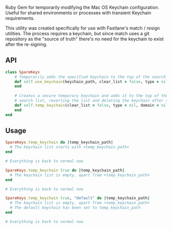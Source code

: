 Ruby Gem for temporarily modifying the Mac OS Keychain configuration. Useful for shared environments or processes with transient Keychain requirements.

This utility was created specifically for use with Fastlane's match / resign utilities. The process requires a keychain, but since match uses a git repository as the "source of truth" there's no need for the keychain to exist after the re-signing.

## API

```ruby
class SpareKeys
    # Temporarily adds the specified keychain to the top of the search list, reverting it after the block is invoked.
    def self.use_keychain(keychain_path, clear_list = false, type = nil, domain = nil)
    end
    
    # Creates a secure temporary keychain and adds it to the top of the 
    # search list, reverting the list and deleting the keychain after the block is invoked.
    def self.temp_keychain(clear_list = false, type = nil, domain = nil)
    end
end
```

## Usage

```ruby
SpareKeys.temp_keychain do |temp_keychain_path|
  # The keychain list starts with +temp_keychain_path+
end

# Everything is back to normal now

SpareKeys.temp_keychain true do |temp_keychain_path|
  # The keychain list is empty, apart from +temp_keychain_path+
end

# Everything is back to normal now

SpareKeys.temp_keychain true, "default" do |temp_keychain_path|
  # The keychain list is empty, apart from +temp_keychain_path+
  # The default keychain has been set to temp_keychain_path
end

# Everything is back to normal now
```

